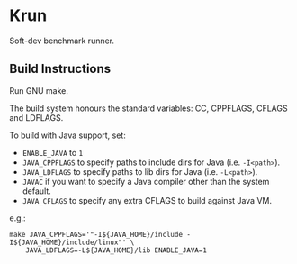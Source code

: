 # Krun

Soft-dev benchmark runner.

## Build Instructions

Run GNU make.

The build system honours the standard variables: CC, CPPFLAGS, CFLAGS and
LDFLAGS.

To build with Java support, set:

 * `ENABLE_JAVA` to `1`
 * `JAVA_CPPFLAGS` to specify paths to include dirs for Java (i.e. `-I<path>`).
 * `JAVA_LDFLAGS` to specify paths to lib dirs for Java (i.e. `-L<path>`).
 * `JAVAC` if you want to specify a Java compiler other than the system default.
 * `JAVA_CFLAGS` to specify any extra CFLAGS to build against Java VM.

e.g.:

```
make JAVA_CPPFLAGS='"-I${JAVA_HOME}/include -I${JAVA_HOME}/include/linux"' \
    JAVA_LDFLAGS=-L${JAVA_HOME}/lib ENABLE_JAVA=1
```
